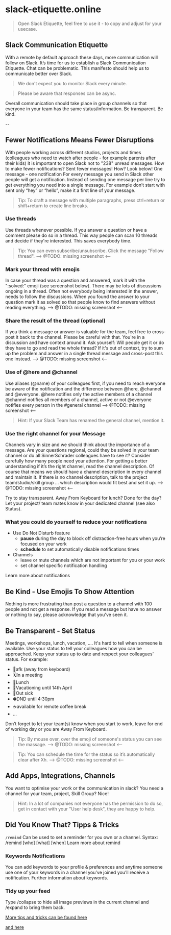 # slack-etiquette.online 

> Open Slack Etiquette, feel free to use it - to copy and adjust for your usecase.


## Slack Communication Etiquette
With a remote by default approach these days, more communication will follow on Slack. It’s time for us to establish a Slack Communication Etiquette.
Chat can be problematic. This manifesto should help us to communicate better over Slack.


> We don't expect you to monitor Slack every minute. 

> Please be aware that responses can be async. 
 

Overall communication should take place in group channels so that everyone in your team has the same status/information. Be transparent. Be kind. 

--
## Fewer Notifications Means Fewer Disruptions
With people working across different studios, projects and times (colleagues who need to watch after people - for example parents after their kids) it is important to open Slack not to "238" unread messages. How to make fewer notifications? Sent fewer messages! How? Look below!
One message - one notification 
For every message you send in Slack other people will get a notification. Instead of sending one message per line try to get everything you need into a single message. For example don’t start with sent only “hey” or “hello”, make it a first line of your message. 

 
> Tip: To draft a message with multiple paragraphs, press ctrl+return or shift+return to create line breaks.
 

### Use threads
Use threads whenever possible. If you answer a question or have a comment please do so in a thread. This way people can scan 10 threads and decide if they're interested. This saves everybody time. 

> Tip: You can even subscribe/unsubscribe. Click the message "Follow thread".
-->  @TODO: missing screenshot <--


### Mark your thread with emojis
In case your thread was a question and answered, mark it with the ":solved:" emoji (see screenshot below). There may be lots of discussions ongoing in a thread. Often not everybody being interested in the answer, needs to follow the discussions. When you found the answer to your question mark it as solved so that people know to find answers without reading everything.
-->  @TODO: missing screenshot <--

### Share the result of the thread (optional)
If you think a message or answer is valuable for the team, feel free to cross-post it back to the channel. Please be careful with that. You're in a discussion and have context around it. Ask yourself: Will people get it or do they have to go and read the whole thread? If it's out of context, try to sum up the problem and answer in a single thread message and cross-post this one instead.
-->  @TODO: missing screenshot <--

### Use of @here and @channel 
Use aliases (@name) of your colleagues first, if you need to reach everyone be aware of the notification and the difference between @here, @channel and @everyone. 
@here notifies only the active members of a channel
@channel notifies all members of a channel, active or not
@everyone notifies every person in the #general channel 
-->  @TODO: missing screenshot <--

> Hint: If your Slack Team has renamed the general channel, mention it.


### Use the right channel for your Message 
Channels vary in size and we should think about the importance of a message. Are your questions regional, could they be solved in your team channel or do all SinnerSchrader colleagues have to see it? Consider carefully how many people need your attention.
For getting a better understanding if it’s the right channel, read the channel description.
Of course that means we should have a channel description in every channel and maintain it. If there is no channel description, talk to the project team/studio/skill group … which description would fit best and set it up.
-->  @TODO: missing screenshot <--


Try to stay transparent. Away From Keyboard for lunch? Done for the day? Let your project/ team mates know in your dedicated channel (see also Status).


### What you could do yourself to reduce your notifications
* Use Do Not Disturb feature
  * **pause** during the day to block off distraction-free hours when you’re focused on your work
  * **schedule** to set automatically disable notifications times 
* Channels
  * leave or mute channels which are not important for you or your work
  * set channel specific notification handling

Learn more about notifications


## Be Kind - Use Emojis To Show Attention
Nothing is more frustrating than post a question to a channel with 100 people and not get a response. If you read a message but have no answer or nothing to say, please acknowledge that you've seen it.


## Be Transparent - Set Status
Meetings, workshops, lunch, vacation, …. It's hard to tell when someone is available. Use your status to tell your colleagues how you can be approached. Keep your status up to date and respect your colleagues' status. For example:

* 💨afk (away from keyboard)
* 🗓In a meeting
* 🍝Lunch 
* 🌴Vacationing until 14th April
* 🤒Out sick
* ⛔️DND until 4:30pm
* ☕️available for remote coffee break
* ...

Don’t forget to let your team(s) know when you start to work, leave for end of working day or you are Away From Keyboard.

 
> Tip: By mouse over, over the emoji of someone's status you can see the massage.
-->  @TODO: missing screenshot <--
 
> Tip: You can schedule the time for the status so it’s automatically clear after Xh.
-->  @TODO: missing screenshot <--
 


## Add Apps, Integrations, Channels
You want to optimise your work or the communication in slack? You need a channel for your team, project, Skill Group? Nice! 

> Hint: In a lot of companies not everyone has the permission to do so, get in contact with your "User help desk", they are happy to help.


## Did You Know That? Tipps & Tricks
`/remind`
Can be used to set a reminder for you own or a channel. Syntax: /remind [who] [what] [when]
Learn more about remind

### Keywords Notifications 
You can add keywords to your profile & preferences and anytime someone use one of your keywords in a channel you’ve joined you’ll receive a notification. 
Further information about keywords.

### Tidy up your feed
Type /collapse to hide all image previews in the current channel and /expand to bring them back.


[More tips and tricks can be found here](https://slack.com/intl/en-de/help/categories/360000049063-Tips-tricks-more#tips-tricks)

[and here](https://slack.com/intl/en-gb/slack-tips)


